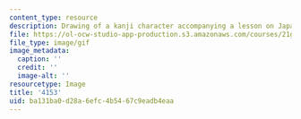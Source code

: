 ```yaml
---
content_type: resource
description: Drawing of a kanji character accompanying a lesson on Japanese.
file: https://ol-ocw-studio-app-production.s3.amazonaws.com/courses/21g-504-japanese-iv-spring-2009/ba131ba0d28a6efc4b5467c9eadb4eaa_4153.gif
file_type: image/gif
image_metadata:
  caption: ''
  credit: ''
  image-alt: ''
resourcetype: Image
title: '4153'
uid: ba131ba0-d28a-6efc-4b54-67c9eadb4eaa
---
```

